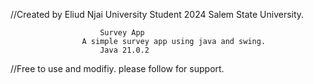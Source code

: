 //Created by Eliud Njai University Student 2024 Salem State University.



                        Survey App
                    A simple survey app using java and swing.
                        Java 21.0.2

//Free to use and modifiy. please follow for support.
